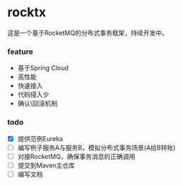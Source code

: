 # rocktx

这是一个基于RocketMQ的分布式事务框架，持续开发中。

### feature

- 基于Spring Cloud
- 高性能
- 快速接入
- 代码侵入少
- 确认\回滚机制

### todo

- [X] 提供范例Eureka
- [ ] 编写例子服务A与服务B，模拟分布式事务场景(A给B转账)
- [ ] 对接RocketMQ，确保事务消息的正确调用
- [ ] 提交到Maven主仓库
- [ ] 编写文档